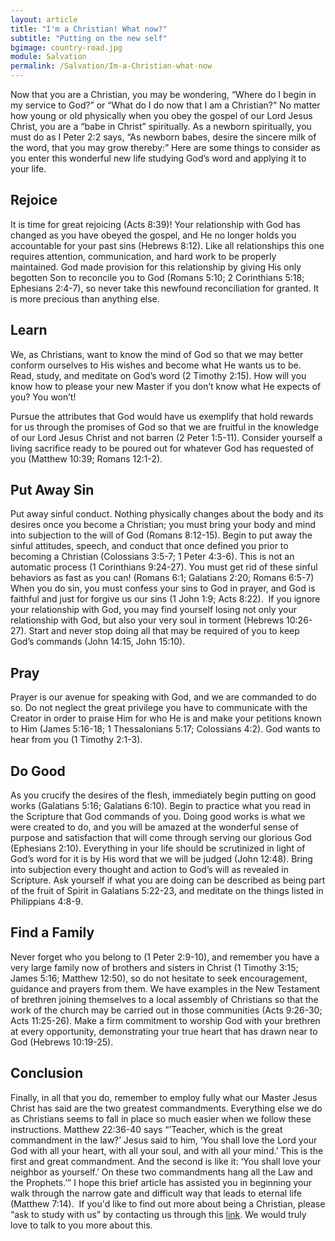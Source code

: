```yaml
---
layout: article
title: "I'm a Christian! What now?"
subtitle: "Putting on the new self"
bgimage: country-road.jpg
module: Salvation
permalink: /Salvation/Im-a-Christian-what-now
---
```


Now that you are a Christian, you may be wondering, “Where do I begin in my service to God?” or “What do I do now that I am a Christian?” No matter how young or old physically when you obey the gospel of our Lord Jesus Christ, you are a “babe in Christ” spiritually.  As a newborn spiritually, you must do as I Peter 2:2 says, “As newborn babes, desire the sincere milk of the word, that you may grow thereby:”  Here are some things to consider as you enter this wonderful new life studying God’s word and applying it to your life.
 
## Rejoice
It is time for great rejoicing (Acts 8:39)!  Your relationship with God has changed as you have obeyed the gospel, and He no longer holds you accountable for your past sins (Hebrews 8:12).  Like all relationships this one requires attention, communication, and hard work to be properly maintained.  God made provision for this relationship by giving His only begotten Son to reconcile you to God (Romans 5:10; 2 Corinthians 5:18; Ephesians 2:4-7), so never take this newfound reconciliation for granted.  It is more precious than anything else.
 
## Learn
We, as Christians, want to know the mind of God so that we may better conform ourselves to His wishes and become what He wants us to be.  Read, study, and meditate on God’s word    (2 Timothy 2:15).  How will you know how to please your new Master if you don’t know what He expects of you?  You won’t!
 
Pursue the attributes that God would have us exemplify that hold rewards for us through the promises of God so that we are fruitful in the knowledge of our Lord Jesus Christ and not barren (2 Peter 1:5-11).  Consider yourself a living sacrifice ready to be poured out for whatever God has requested of you (Matthew 10:39; Romans 12:1-2).
 
## Put Away Sin
Put away sinful conduct.  Nothing physically changes about the body and its desires once you become a Christian; you must bring your body and mind into subjection to the will of God (Romans 8:12-15).  Begin to put away the sinful attitudes, speech, and conduct that once defined you prior to becoming a Christian (Colossians 3:5-7; 1 Peter 4:3-6).  This is not an automatic process (1 Corinthians 9:24-27).  You must get rid of these sinful behaviors as fast as you can! (Romans 6:1; Galatians 2:20; Romans 6:5-7)  When you do sin, you must confess your sins to God in prayer, and God is faithful and just for forgive us our sins (1 John 1:9; Acts 8:22). 
​
If you ignore your relationship with God, you may find yourself losing not only your relationship with God, but also your very soul in torment (Hebrews 10:26-27). Start and never stop doing all that may be required of you to keep God’s commands (John 14:15, John 15:10). 
 
## Pray
Prayer is our avenue for speaking with God, and we are commanded to do so.  Do not neglect the great privilege you have to communicate with the Creator in order to praise Him for who He is and make your petitions known to Him (James 5:16-18; 1 Thessalonians 5:17; Colossians 4:2).  God wants to hear from you (1 Timothy 2:1-3).
 
## Do Good
As you crucify the desires of the flesh, immediately begin putting on good works (Galatians 5:16; Galatians 6:10).  Begin to practice what you read in the Scripture that God commands of you.  Doing good works is what we were created to do, and you will be amazed at the wonderful sense of purpose and satisfaction that will come through serving our glorious God (Ephesians 2:10).  Everything in your life should be scrutinized in light of God’s word for it is by His word that we will be judged (John 12:48).  Bring into subjection every thought and action to God’s will as revealed in Scripture.  Ask yourself if what you are doing can be described as being part of the fruit of Spirit in Galatians 5:22-23, and meditate on the things listed in Philippians 4:8-9.
 
## Find a Family
Never forget who you belong to (1 Peter 2:9-10), and remember you have a very large family now of brothers and sisters in Christ (1 Timothy 3:15; James 5:16; Matthew 12:50), so do not hesitate to seek encouragement, guidance and prayers from them.  We have examples in the New Testament of brethren joining themselves to a local assembly of Christians so that the work of the church may be carried out in those communities (Acts 9:26-30; Acts 11:25-26).  Make a firm commitment to worship God with your brethren at every opportunity, demonstrating your true heart that has drawn near to God (Hebrews 10:19-25).
 
## Conclusion
Finally, in all that you do, remember to employ fully what our Master Jesus Christ has said are the two greatest commandments.  Everything else we do as Christians seems to fall in place so much easier when we follow these instructions.  Matthew 22:36-40 says “’Teacher, which is the great commandment in the law?’  Jesus said to him, ‘You shall love the Lord your God with all your heart, with all your soul, and with all your mind.’ This is the first and great commandment.  And the second is like it:  ‘You shall love your neighbor as yourself.’  On these two commandments hang all the Law and the Prophets.’” I hope this brief article has assisted you in beginning your walk through the narrow gate and difficult way that leads to eternal life (Matthew 7:14).
​
If you'd like to find out more about being a Christian, please “ask to study with us” by contacting us through this [link]({{site.baseurl}}/study-with-us). We would truly love to talk to you more about this.

